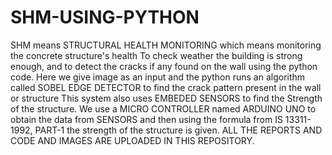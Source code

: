 # SHM-USING-PYTHON
SHM means STRUCTURAL HEALTH MONITORING which means monitoring the concrete structure's health 
To check weather the building is strong enough, and to detect the cracks if any found on the wall using the python code.
Here we give image as an input and the python runs an algorithm called SOBEL EDGE DETECTOR to find the crack pattern  present in the wall or structure
This system also uses EMBEDED SENSORS to find the Strength of the structure.
We use  a MICRO CONTROLLER named ARDUINO UNO to obtain the data from SENSORS and then using the formula from IS 13311-1992, PART-1 the strength of the structure is given.
ALL THE REPORTS AND CODE AND IMAGES ARE UPLOADED IN THIS REPOSITORY.
